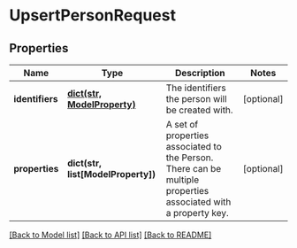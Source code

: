 # UpsertPersonRequest

## Properties
Name | Type | Description | Notes
------------ | ------------- | ------------- | -------------
**identifiers** | [**dict(str, ModelProperty)**](ModelProperty.md) | The identifiers the person will be created with. | [optional] 
**properties** | **dict(str, list[ModelProperty])** | A set of properties associated to the Person. There can be multiple properties associated with a property key. | [optional] 

[[Back to Model list]](../README.md#documentation-for-models) [[Back to API list]](../README.md#documentation-for-api-endpoints) [[Back to README]](../README.md)


